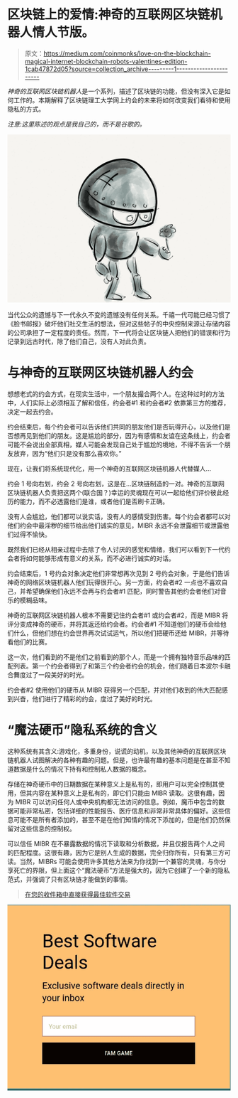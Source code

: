 # 区块链上的爱情:神奇的互联网区块链机器人情人节版。

> 原文：<https://medium.com/coinmonks/love-on-the-blockchain-magical-internet-blockchain-robots-valentines-edition-1cab47872d05?source=collection_archive---------1----------------------->

*神奇的互联网区块链机器人*是一个系列，描述了区块链的功能，但没有深入它是如何工作的。本期解释了区块链理工大学网上约会的未来将如何改变我们看待和使用隐私的方式。

*注意:这里陈述的观点是我自己的，而不是谷歌的。*

![](img/25716a2f4db40c4e00d6726dfa60b27d.png)

当代公众的遗憾与下一代永久不变的遗憾没有任何关系。千禧一代可能已经习惯了《脸书邮报》破坏他们社交生活的想法，但对这些帖子的中央控制来源让存储内容的公司承担了一定程度的责任。然而，下一代将会让区块链人把他们的错误和行为记录到远古时代，除了他们自己，没有人对此负责。

# **与神奇的互联网区块链机器人约会**

想想老式的约会方式，在现实生活中，一个朋友撮合两个人。在这种过时的方法中，人们实际上必须相互了解和信任，约会者#1 和约会者#2 依靠第三方的推荐，决定一起去约会。

约会结束后，每个约会者可以告诉他们共同的朋友他们是否玩得开心，以及他们是否想再见到他们的朋友。这是尴尬的部分，因为有感情和友谊在这条线上，约会者可能不会说出全部真相，媒人可能会发现自己处于尴尬的境地，不得不告诉一个朋友放弃，因为“他们只是没有那么喜欢你。”

现在，让我们将系统现代化，用一个神奇的互联网区块链机器人代替媒人…

约会 1 号向右划，约会 2 号向右划，这是在…区块链制造的一对。神奇的互联网区块链机器人负责把这两个(联合国？)幸运的灵魂现在可以一起给他们评价彼此经历的能力，而不必透露他们是谁，或者他们是否刷卡正确。

没有人会尴尬，他们都可以说实话，没有人的感情受到伤害。每个约会者都可以对他们约会中最淫秽的细节给出他们诚实的意见，MIBR 永远不会泄露细节或泄露他们过得不愉快。

既然我们已经从相亲过程中去除了令人讨厌的感觉和情绪，我们可以看到下一代约会者将如何能够形成有意义的关系，而不必进行诚实的对话。

约会结束后，1 号约会对象决定他们非常想再次见到 2 号约会对象，于是他们告诉神奇的网络区块链机器人他们玩得很开心。另一方面，约会者#2 一点也不喜欢自己，并希望确保他们永远不会再与约会者#1 匹配，同时警告其他约会者他们对音乐的模糊品味。

神奇的互联网区块链机器人根本不需要记住约会者#1 或约会者#2，而是 MIBR 将评分变成神奇的硬币，并将其返还给约会者。约会者#1 不知道他们的硬币会给他们什么，但他们想在约会世界再次试试运气，所以他们把硬币还给 MIBR，并等待看他们的比赛。

这一次，他们看到的不是他们之前看到的那个人，而是一个拥有独特音乐品味的匹配列表。第一个约会者得到了和第三个约会者约会的机会，他们随着日本波尔卡融合舞度过了一段美好的时光。

约会者#2 使用他们的硬币从 MIBR 获得另一个匹配，并对他们收到的伟大匹配感到兴奋，他们进行了精彩的约会，度过了美好的时光。

# “魔法硬币”隐私系统的含义

这种系统有其含义:游戏化，多重身份，说谎的动机，以及其他神奇的互联网区块链机器人试图解决的各种有趣的问题。但是，也许最有趣的基本问题是在甚至不知道数据是什么的情况下持有和控制私人数据的概念。

存储在神奇硬币中的日期数据在某种意义上是私有的，即用户可以完全控制其使用，但其内容在某种意义上是私有的，即它们只能由 MIBR 读取。这很有趣，因为 MIBR 可以访问任何人或中央机构都无法访问的信息。例如，魔币中包含的数据可能非常私密，包括详细的性能报告、医疗信息和非常非常具体的偏好。这些信息可能不是所有者添加的，甚至不是在他们知情的情况下添加的，但是他们仍然保留对这些信息的控制权。

可以信任 MIBR 在不暴露数据的情况下读取和分析数据，并且仅报告两个人之间的匹配程度。这很有趣，因为它是别人生成的数据，完全归你所有，只有第三方可读。当然，MIBRs 可能会使用许多其他方法来为你找到一个兼容的灵魂，与你分享死亡的界限，但上面这个“魔法硬币”方法是强大的，因为它创建了一个新的隐私范式，并强调了只有区块链才能做到的事情。

> [在您的收件箱中直接获得最佳软件交易](https://coincodecap.com/?utm_source=coinmonks)

[![](img/7c0b3dfdcbfea594cc0ae7d4f9bf6fcb.png)](https://coincodecap.com/?utm_source=coinmonks)